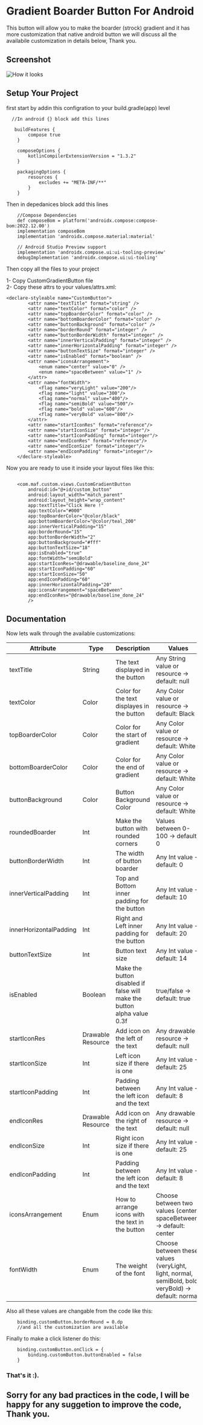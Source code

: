 # Gradient Boarder Button For Android

This button will allow you to make the boarder (strock) gradient and it has more customization that
native android button we will discuss all the availabile customization in details below, Thank you.

## Screenshot

![How it looks](screenshots/imageone.png)

## Setup Your Project

first start by addin this configration to your build.gradle(app) level

```
  //In android {} block add this lines

   buildFeatures {
        compose true
    }

    composeOptions {
        kotlinCompilerExtensionVersion = "1.3.2"
    }

    packagingOptions {
        resources {
            excludes += "META-INF/**"
        }
    }

```

Then in depedanices block add this lines

```
    //Compose Dependencies
    def composeBom = platform('androidx.compose:compose-bom:2022.12.00')
    implementation composeBom
    implementation 'androidx.compose.material:material'

    // Android Studio Preview support
    implementation 'androidx.compose.ui:ui-tooling-preview'
    debugImplementation 'androidx.compose.ui:ui-tooling'

```

Then copy all the files to your project

1- Copy CustomGradientButton file\
2- Copy these attrs to your values/attrs.xml:

```
<declare-styleable name="CustomButton">
        <attr name="textTitle" format="string" />
        <attr name="textColor" format="color" />
        <attr name="topBoarderColor" format="color" />
        <attr name="bottomBoarderColor" format="color" />
        <attr name="buttonBackground" format="color" />
        <attr name="borderRound" format="integer" />
        <attr name="buttonBorderWidth" format="integer" />
        <attr name="innerVerticalPadding" format="integer" />
        <attr name="innerHorizontalPadding" format="integer" />
        <attr name="buttonTextSize" format="integer" />
        <attr name="isEnabled" format="boolean" />
        <attr name="iconsArrangement">
            <enum name="center" value="0" />
            <enum name="spaceBetween" value="1" />
        </attr>
        <attr name="fontWidth">
            <flag name="veryLight" value="200"/>
            <flag name="light" value="300"/>
            <flag name="normal" value="400"/>
            <flag name="semiBold" value="500"/>
            <flag name="bold" value="600"/>
            <flag name="veryBold" value="800"/>
        </attr>
        <attr name="startIconRes" format="reference"/>
        <attr name="startIconSize" format="integer"/>
        <attr name="startIconPadding" format="integer"/>
        <attr name="endIconRes" format="reference"/>
        <attr name="endIconSize" format="integer"/>
        <attr name="endIconPadding" format="integer"/>
    </declare-styleable>

```

Now you are ready to use it inside your layout files like this:

```

    <com.maf.custom.views.CustomGradientButton
        android:id="@+id/custom_button"
        android:layout_width="match_parent"
        android:layout_height="wrap_content"
        app:textTitle="Click Here !"
        app:textColor="#000"
        app:topBoarderColor="@color/black"
        app:bottomBoarderColor="@color/teal_200"
        app:innerVerticalPadding="15"
        app:borderRound="15"
        app:buttonBorderWidth="2"
        app:buttonBackground="#fff"
        app:buttonTextSize="18"
        app:isEnabled="true"
        app:fontWidth="semiBold"
        app:startIconRes="@drawable/baseline_done_24"
        app:startIconPadding="60"
        app:startIconSize="50"
        app:endIconPadding="60"
        app:innerHorizontalPadding="20"
        app:iconsArrangement="spaceBetween"
        app:endIconRes="@drawable/baseline_done_24"
        />

```

## Documentation

Now lets walk through the available customizations:

| Attribute              | Type              | Description                                                             | Values                                                                                               |
|------------------------|-------------------|-------------------------------------------------------------------------|------------------------------------------------------------------------------------------------------|
| textTitle              | String            | The text displayed in the button                                        | Any String value or resource -> default: null                                                        |
| textColor              | Color             | Color for the text displayes in the button                              | Any Color value or resource -> default: Black                                                        |
| topBoarderColor        | Color             | Color for the start of gradient                                         | Any Color value or resource -> default: White                                                        |
| bottomBoarderColor     | Color             | Color for the end of gradient                                           | Any Color value or resource -> default: White                                                        |
| buttonBackground       | Color             | Button Background Color                                                 | Any Color value or resource -> default: White                                                        |
| roundedBoarder         | Int               | Make the button with rounded corners                                    | Values between 0-100 -> default: 0                                                                   |
| buttonBorderWidth      | Int               | The width of button boarder                                             | Any Int value -> default: 0                                                                          |
| innerVerticalPadding   | Int               | Top and Bottom inner padding for the button                             | Any Int value -> default: 10                                                                         |
| innerHorizontalPadding | Int               | Right and Left inner padding for the button                             | Any Int value -> default: 20                                                                         |
| buttonTextSize         | Int               | Button text size                                                        | Any Int value -> default: 14                                                                         |
| isEnabled              | Boolean           | Make the button disabled if false will make the button alpha value 0.3f | true/false -> default: true                                                                          |
| startIconRes           | Drawable Resource | Add icon on the left of the text                                        | Any drawable resource -> default: null                                                               |
| startIconSize          | Int               | Left icon size if there is one                                          | Any Int value -> default: 25                                                                         |
| startIconPadding       | Int               | Padding between the left icon and the text                              | Any Int value -> default: 8                                                                          |
| endIconRes             | Drawable Resource | Add icon on the right of the text                                       | Any drawable resource -> default: null                                                               |
| endIconSize            | Int               | Right icon size if there is one                                         | Any Int value -> default: 25                                                                         |
| endIconPadding         | Int               | Padding between the left icon and the text                              | Any Int value -> default: 8                                                                          |
| iconsArrangement       | Enum              | How to arrange icons with the text in the button                        | Choose between two values (center, spaceBetween) -> default: center                                  |
| fontWidth              | Enum              | The weight of the font                                                  | Choose between these values  (veryLight, light, normal, semiBold, bold, veryBold) -> default: normal |

Also all these values are changable from the code like this:

```
    binding.customButton.borderRound = 0.dp
    //and all the customization are available

```

Finally to make a click listener do this:

```
    binding.customButton.onClick = {
        binding.customButton.buttonEnabled = false
    }

```

### That's it :).

## Sorry for any bad practices in the code, I will be happy for any suggetion to improve the code, Thank you.

